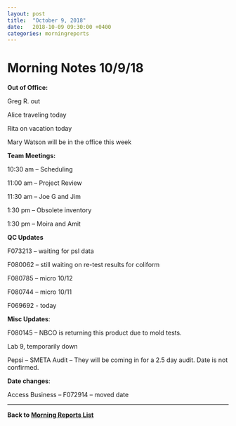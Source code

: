 ```yaml
---
layout: post
title:  "October 9, 2018"
date:   2018-10-09 09:30:00 +0400
categories: morningreports
---
```

# Morning Notes 10/9/18

**Out of Office:**

Greg R. out

Alice traveling today

Rita on vacation today

Mary Watson will be in the office this week

**Team Meetings:**

10:30 am – Scheduling

11:00 am – Project Review

11:30 am – Joe G and Jim

1:30 pm – Obsolete inventory

1:30 pm – Moira and Amit

**QC Updates**

F073213 – waiting for psl data

F080062 – still waiting on re-test results for coliform

F080785 – micro 10/12

F080744 – micro 10/11

F069692 - today

**Misc Updates**:

F080145 – NBCO is returning this product due to mold tests.

Lab 9, temporarily down

Pepsi – SMETA Audit – They will be coming in for a 2.5 day audit. Date is not
confirmed.

**Date changes**:

Access Business – F072914 – moved date

___ 

**[<i class="fas fa-chevron-left"></i>](/morningreports/index.html) Back to  [Morning Reports List](/morningreports/index.html "Morning Reports")**